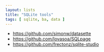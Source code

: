 ```yaml
---
layout: lists
title: "SQLite tools"
tags: [ sqlite, ba, data ]
---
```


 * https://github.com/simonw/datasette
 * https://github.com/lovasoa/SQLpage
 * https://github.com/frectonz/sqlite-studio
